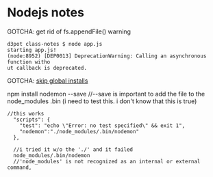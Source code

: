 # Nodejs notes

GOTCHA: get rid of fs.appendFile() warning

```
d3pot class-notes $ node app.js
starting app.js!
(node:8952) [DEP0013] DeprecationWarning: Calling an asynchronous function witho
ut callback is deprecated.
```

GOTCHA: [skip global installs](https://codeburst.io/maybe-dont-globally-install-that-node-js-package-f1ea20f94a00#40ab)

npm install nodemon --save
//--save is important to add the file to the node_modules .bin
(i need to test this. i don't know that this is true)

```
//this works
  "scripts": {
    "test": "echo \"Error: no test specified\" && exit 1",
    "nodemon":"./node_modules/.bin/nodemon"
  },
  
  //i tried it w/o the './' and it failed 
  node_modules/.bin/nodemon
  //'node_modules' is not recognized as an internal or external command,

 ```